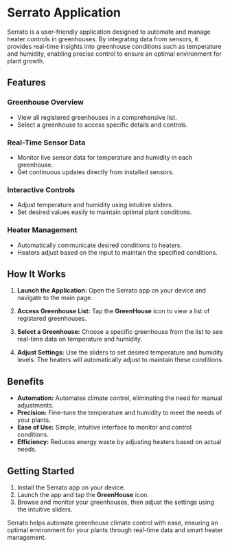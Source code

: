 # Serrato Application

Serrato is a user-friendly application designed to automate and manage heater controls in greenhouses. By integrating data from sensors, it provides real-time insights into greenhouse conditions such as temperature and humidity, enabling precise control to ensure an optimal environment for plant growth.

## Features

### Greenhouse Overview
- View all registered greenhouses in a comprehensive list.
- Select a greenhouse to access specific details and controls.

### Real-Time Sensor Data
- Monitor live sensor data for temperature and humidity in each greenhouse.
- Get continuous updates directly from installed sensors.

### Interactive Controls
- Adjust temperature and humidity using intuitive sliders.
- Set desired values easily to maintain optimal plant conditions.

### Heater Management
- Automatically communicate desired conditions to heaters.
- Heaters adjust based on the input to maintain the specified conditions.

## How It Works

1. **Launch the Application:**
   Open the Serrato app on your device and navigate to the main page.

2. **Access Greenhouse List:**
   Tap the **GreenHouse** icon to view a list of registered greenhouses.

3. **Select a Greenhouse:**
   Choose a specific greenhouse from the list to see real-time data on temperature and humidity.

4. **Adjust Settings:**
   Use the sliders to set desired temperature and humidity levels. 
   The heaters will automatically adjust to maintain these conditions.

## Benefits

- **Automation:** Automates climate control, eliminating the need for manual adjustments.
- **Precision:** Fine-tune the temperature and humidity to meet the needs of your plants.
- **Ease of Use:** Simple, intuitive interface to monitor and control conditions.
- **Efficiency:** Reduces energy waste by adjusting heaters based on actual needs.

## Getting Started

1. Install the Serrato app on your device.
2. Launch the app and tap the **GreenHouse** icon.
3. Browse and monitor your greenhouses, then adjust the settings using the intuitive sliders.

Serrato helps automate greenhouse climate control with ease, ensuring an optimal environment for your plants through real-time data and smart heater management.
